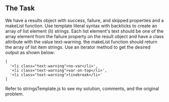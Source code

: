 ## The Task

We have a results object with success, failure, and skipped properties and a makeList function. Use template literal syntax with backticks to create an array of list element (li) strings. Each list element's text should be one of the array element from the failure property on the result object and have a class attribute with the value text-warning. the makeList function should return the array of list item strings. Use an iterator method to get the desired output as shown below:

```
[
  '<li class="text-warning">no-var</li>',
  '<li class="text-warning">var-on-top</li>',
  '<li class="text-warning">linebreak</li>'
]
```

Refer to stringsTemplate.js to see my solution, comments, and the original problem.
